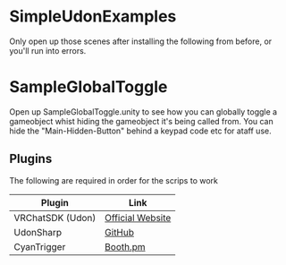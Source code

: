 # SimpleUdonExamples
Only open up those scenes after installing the following from before, or you'll run into errors.

# SampleGlobalToggle

Open up SampleGlobalToggle.unity to see how you can globally toggle a gameobject whist hiding the gameobject it's being called from. You can hide the "Main-Hidden-Button" behind a keypad code etc for ataff use.


## Plugins

The following are required in order for the scrips to work

| Plugin | Link |
| ------ | ------ |
| VRChatSDK (Udon) | [Official Website](https://vrchat.com/home/download) |
| UdonSharp | [GitHub](https://github.com/MerlinVR/UdonSharp) |
| CyanTrigger | [Booth.pm](https://cyanlaser.booth.pm/items/3194594) |
